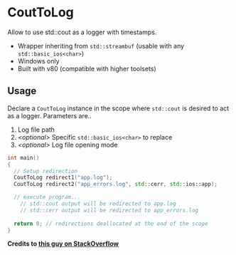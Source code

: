 # CoutToLog

Allow to use std::cout as a logger with timestamps. 

* Wrapper inheriting from `std::streambuf` (usable with any `std::basic_ios<char>`)
* Windows only
* Built with v80 (compatible with higher toolsets)

## Usage

 Declare a `CoutToLog` instance in the scope where `std::cout` is desired to act as a logger.
Parameters are..
1. Log file path
2. *\<optional\>* Specific `std::basic_ios<char>` to replace
3. *\<optional\>* Log file opening mode

```cpp
int main()
{
  // Setup redirection
  CoutToLog redirect1("app.log");
  CoutToLog redirect2("app_errors.log", std::cerr, std::ios::app);

  // execute program...
    // std::cout output will be redirected to app.log
    // std::cerr output will be redirected to app_errors.log
    
  return 0; // redirections deallocated at the end of the scope
}
```

**Credits to [this guy on StackOverflow](https://stackoverflow.com/a/22119115/3038149)**